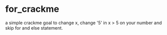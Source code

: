 # for_crackme
a simple crackme goal to change x, change '5' in  x > 5 on your number and skip for and else statement.
